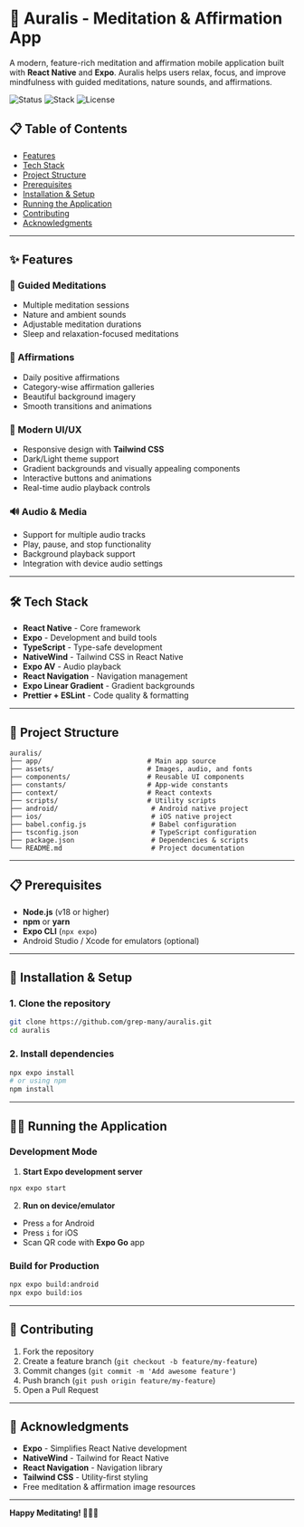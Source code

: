 # 🚀 Auralis - Meditation & Affirmation App

A modern, feature-rich meditation and affirmation mobile application built with **React Native** and **Expo**. Auralis helps users relax, focus, and improve mindfulness with guided meditations, nature sounds, and affirmations.

![Status](https://img.shields.io/badge/Status-Active-brightgreen)
![Stack](https://img.shields.io/badge/Stack-React%20Native%20%7C%20Expo-blue)
![License](https://img.shields.io/badge/License-ISC-yellow)

## 📋 Table of Contents

* [Features](#-features)
* [Tech Stack](#-tech-stack)
* [Project Structure](#-project-structure)
* [Prerequisites](#-prerequisites)
* [Installation & Setup](#-installation--setup)
* [Running the Application](#-running-the-application)
* [Contributing](#-contributing)
* [Acknowledgments](#-acknowledgments)

---

## ✨ Features

### 🧘 Guided Meditations

* Multiple meditation sessions
* Nature and ambient sounds
* Adjustable meditation durations
* Sleep and relaxation-focused meditations

### 💭 Affirmations

* Daily positive affirmations
* Category-wise affirmation galleries
* Beautiful background imagery
* Smooth transitions and animations

### 🎨 Modern UI/UX

* Responsive design with **Tailwind CSS**
* Dark/Light theme support
* Gradient backgrounds and visually appealing components
* Interactive buttons and animations
* Real-time audio playback controls

### 🔊 Audio & Media

* Support for multiple audio tracks
* Play, pause, and stop functionality
* Background playback support
* Integration with device audio settings

---

## 🛠 Tech Stack

* **React Native** - Core framework
* **Expo** - Development and build tools
* **TypeScript** - Type-safe development
* **NativeWind** - Tailwind CSS in React Native
* **Expo AV** - Audio playback
* **React Navigation** - Navigation management
* **Expo Linear Gradient** - Gradient backgrounds
* **Prettier + ESLint** - Code quality & formatting

---

## 📁 Project Structure

```
auralis/
├── app/                          # Main app source
├── assets/                       # Images, audio, and fonts
├── components/                   # Reusable UI components
├── constants/                    # App-wide constants
├── context/                      # React contexts
├── scripts/                      # Utility scripts
├── android/                       # Android native project
├── ios/                           # iOS native project
├── babel.config.js                # Babel configuration
├── tsconfig.json                  # TypeScript configuration
├── package.json                   # Dependencies & scripts
└── README.md                      # Project documentation
```

---

## 📋 Prerequisites

* **Node.js** (v18 or higher)
* **npm** or **yarn**
* **Expo CLI** (`npx expo`)
* Android Studio / Xcode for emulators (optional)

---

## 🚀 Installation & Setup

### 1. Clone the repository

```bash
git clone https://github.com/grep-many/auralis.git
cd auralis
```

### 2. Install dependencies

```bash
npx expo install
# or using npm
npm install
```

---

## 🏃‍♂️ Running the Application

### Development Mode

1. **Start Expo development server**

```bash
npx expo start
```

2. **Run on device/emulator**

* Press `a` for Android
* Press `i` for iOS
* Scan QR code with **Expo Go** app

### Build for Production

```bash
npx expo build:android
npx expo build:ios
```

---
## 🤝 Contributing

1. Fork the repository
2. Create a feature branch (`git checkout -b feature/my-feature`)
3. Commit changes (`git commit -m 'Add awesome feature'`)
4. Push branch (`git push origin feature/my-feature`)
5. Open a Pull Request

---

## 🙏 Acknowledgments

* **Expo** - Simplifies React Native development
* **NativeWind** - Tailwind for React Native
* **React Navigation** - Navigation library
* **Tailwind CSS** - Utility-first styling
* Free meditation & affirmation image resources

---

**Happy Meditating! 🧘‍♂️✨**
